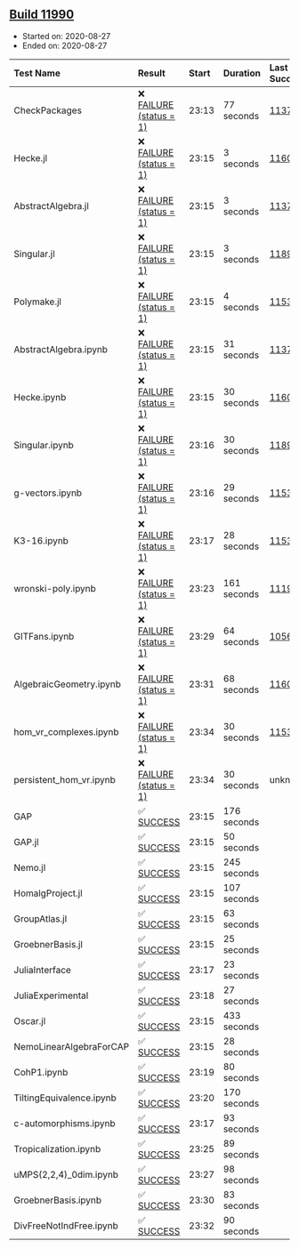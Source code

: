 ## [Build 11990](https://oscarci.mathematik.uni-kl.de/job/oscar/11990/)

* Started on: 2020-08-27
* Ended on: 2020-08-27

| Test Name    | Result | Start | Duration | Last Success | First Failure |
|:-------------|:-------|:------|:---------|:-------------|:--------------|
| CheckPackages | ❌ [FAILURE (status = 1)](https://oscarci.mathematik.uni-kl.de/job/oscar/11990/artifact/logs/build-11990/CheckPackages.log) | 23:13 | 77 seconds | [11376](https://oscarci.mathematik.uni-kl.de/job/oscar/11376/) | [11377](https://oscarci.mathematik.uni-kl.de/job/oscar/11377/) |
| Hecke.jl | ❌ [FAILURE (status = 1)](https://oscarci.mathematik.uni-kl.de/job/oscar/11990/artifact/logs/build-11990/Hecke.jl.log) | 23:15 | 3 seconds | [11602](https://oscarci.mathematik.uni-kl.de/job/oscar/11602/) | [11603](https://oscarci.mathematik.uni-kl.de/job/oscar/11603/) |
| AbstractAlgebra.jl | ❌ [FAILURE (status = 1)](https://oscarci.mathematik.uni-kl.de/job/oscar/11990/artifact/logs/build-11990/AbstractAlgebra.jl.log) | 23:15 | 3 seconds | [11376](https://oscarci.mathematik.uni-kl.de/job/oscar/11376/) | [11377](https://oscarci.mathematik.uni-kl.de/job/oscar/11377/) |
| Singular.jl | ❌ [FAILURE (status = 1)](https://oscarci.mathematik.uni-kl.de/job/oscar/11990/artifact/logs/build-11990/Singular.jl.log) | 23:15 | 3 seconds | [11893](https://oscarci.mathematik.uni-kl.de/job/oscar/11893/) | [11894](https://oscarci.mathematik.uni-kl.de/job/oscar/11894/) |
| Polymake.jl | ❌ [FAILURE (status = 1)](https://oscarci.mathematik.uni-kl.de/job/oscar/11990/artifact/logs/build-11990/Polymake.jl.log) | 23:15 | 4 seconds | [11532](https://oscarci.mathematik.uni-kl.de/job/oscar/11532/) | [11533](https://oscarci.mathematik.uni-kl.de/job/oscar/11533/) |
| AbstractAlgebra.ipynb | ❌ [FAILURE (status = 1)](https://oscarci.mathematik.uni-kl.de/job/oscar/11990/artifact/logs/build-11990/AbstractAlgebra.ipynb.log) | 23:15 | 31 seconds | [11376](https://oscarci.mathematik.uni-kl.de/job/oscar/11376/) | [11377](https://oscarci.mathematik.uni-kl.de/job/oscar/11377/) |
| Hecke.ipynb | ❌ [FAILURE (status = 1)](https://oscarci.mathematik.uni-kl.de/job/oscar/11990/artifact/logs/build-11990/Hecke.ipynb.log) | 23:15 | 30 seconds | [11602](https://oscarci.mathematik.uni-kl.de/job/oscar/11602/) | [11603](https://oscarci.mathematik.uni-kl.de/job/oscar/11603/) |
| Singular.ipynb | ❌ [FAILURE (status = 1)](https://oscarci.mathematik.uni-kl.de/job/oscar/11990/artifact/logs/build-11990/Singular.ipynb.log) | 23:16 | 30 seconds | [11893](https://oscarci.mathematik.uni-kl.de/job/oscar/11893/) | [11894](https://oscarci.mathematik.uni-kl.de/job/oscar/11894/) |
| g-vectors.ipynb | ❌ [FAILURE (status = 1)](https://oscarci.mathematik.uni-kl.de/job/oscar/11990/artifact/logs/build-11990/g-vectors.ipynb.log) | 23:16 | 29 seconds | [11532](https://oscarci.mathematik.uni-kl.de/job/oscar/11532/) | [11533](https://oscarci.mathematik.uni-kl.de/job/oscar/11533/) |
| K3-16.ipynb | ❌ [FAILURE (status = 1)](https://oscarci.mathematik.uni-kl.de/job/oscar/11990/artifact/logs/build-11990/K3-16.ipynb.log) | 23:17 | 28 seconds | [11532](https://oscarci.mathematik.uni-kl.de/job/oscar/11532/) | [11533](https://oscarci.mathematik.uni-kl.de/job/oscar/11533/) |
| wronski-poly.ipynb | ❌ [FAILURE (status = 1)](https://oscarci.mathematik.uni-kl.de/job/oscar/11990/artifact/logs/build-11990/wronski-poly.ipynb.log) | 23:23 | 161 seconds | [11192](https://oscarci.mathematik.uni-kl.de/job/oscar/11192/) | [11193](https://oscarci.mathematik.uni-kl.de/job/oscar/11193/) |
| GITFans.ipynb | ❌ [FAILURE (status = 1)](https://oscarci.mathematik.uni-kl.de/job/oscar/11990/artifact/logs/build-11990/GITFans.ipynb.log) | 23:29 | 64 seconds | [10566](https://oscarci.mathematik.uni-kl.de/job/oscar/10566/) | [10567](https://oscarci.mathematik.uni-kl.de/job/oscar/10567/) |
| AlgebraicGeometry.ipynb | ❌ [FAILURE (status = 1)](https://oscarci.mathematik.uni-kl.de/job/oscar/11990/artifact/logs/build-11990/AlgebraicGeometry.ipynb.log) | 23:31 | 68 seconds | [11602](https://oscarci.mathematik.uni-kl.de/job/oscar/11602/) | [11603](https://oscarci.mathematik.uni-kl.de/job/oscar/11603/) |
| hom_vr_complexes.ipynb | ❌ [FAILURE (status = 1)](https://oscarci.mathematik.uni-kl.de/job/oscar/11990/artifact/logs/build-11990/hom_vr_complexes.ipynb.log) | 23:34 | 30 seconds | [11532](https://oscarci.mathematik.uni-kl.de/job/oscar/11532/) | [11533](https://oscarci.mathematik.uni-kl.de/job/oscar/11533/) |
| persistent_hom_vr.ipynb | ❌ [FAILURE (status = 1)](https://oscarci.mathematik.uni-kl.de/job/oscar/11990/artifact/logs/build-11990/persistent_hom_vr.ipynb.log) | 23:34 | 30 seconds | unknown | unknown |
| GAP | ✅ [SUCCESS](https://oscarci.mathematik.uni-kl.de/job/oscar/11990/artifact/logs/build-11990/GAP.log) | 23:15 | 176 seconds |  |  |
| GAP.jl | ✅ [SUCCESS](https://oscarci.mathematik.uni-kl.de/job/oscar/11990/artifact/logs/build-11990/GAP.jl.log) | 23:15 | 50 seconds |  |  |
| Nemo.jl | ✅ [SUCCESS](https://oscarci.mathematik.uni-kl.de/job/oscar/11990/artifact/logs/build-11990/Nemo.jl.log) | 23:15 | 245 seconds |  |  |
| HomalgProject.jl | ✅ [SUCCESS](https://oscarci.mathematik.uni-kl.de/job/oscar/11990/artifact/logs/build-11990/HomalgProject.jl.log) | 23:15 | 107 seconds |  |  |
| GroupAtlas.jl | ✅ [SUCCESS](https://oscarci.mathematik.uni-kl.de/job/oscar/11990/artifact/logs/build-11990/GroupAtlas.jl.log) | 23:15 | 63 seconds |  |  |
| GroebnerBasis.jl | ✅ [SUCCESS](https://oscarci.mathematik.uni-kl.de/job/oscar/11990/artifact/logs/build-11990/GroebnerBasis.jl.log) | 23:15 | 25 seconds |  |  |
| JuliaInterface | ✅ [SUCCESS](https://oscarci.mathematik.uni-kl.de/job/oscar/11990/artifact/logs/build-11990/JuliaInterface.log) | 23:17 | 23 seconds |  |  |
| JuliaExperimental | ✅ [SUCCESS](https://oscarci.mathematik.uni-kl.de/job/oscar/11990/artifact/logs/build-11990/JuliaExperimental.log) | 23:18 | 27 seconds |  |  |
| Oscar.jl | ✅ [SUCCESS](https://oscarci.mathematik.uni-kl.de/job/oscar/11990/artifact/logs/build-11990/Oscar.jl.log) | 23:15 | 433 seconds |  |  |
| NemoLinearAlgebraForCAP | ✅ [SUCCESS](https://oscarci.mathematik.uni-kl.de/job/oscar/11990/artifact/logs/build-11990/NemoLinearAlgebraForCAP.log) | 23:15 | 28 seconds |  |  |
| CohP1.ipynb | ✅ [SUCCESS](https://oscarci.mathematik.uni-kl.de/job/oscar/11990/artifact/logs/build-11990/CohP1.ipynb.log) | 23:19 | 80 seconds |  |  |
| TiltingEquivalence.ipynb | ✅ [SUCCESS](https://oscarci.mathematik.uni-kl.de/job/oscar/11990/artifact/logs/build-11990/TiltingEquivalence.ipynb.log) | 23:20 | 170 seconds |  |  |
| c-automorphisms.ipynb | ✅ [SUCCESS](https://oscarci.mathematik.uni-kl.de/job/oscar/11990/artifact/logs/build-11990/c-automorphisms.ipynb.log) | 23:17 | 93 seconds |  |  |
| Tropicalization.ipynb | ✅ [SUCCESS](https://oscarci.mathematik.uni-kl.de/job/oscar/11990/artifact/logs/build-11990/Tropicalization.ipynb.log) | 23:25 | 89 seconds |  |  |
| uMPS(2,2,4)_0dim.ipynb | ✅ [SUCCESS](https://oscarci.mathematik.uni-kl.de/job/oscar/11990/artifact/logs/build-11990/uMPS-2-2-4-_0dim.ipynb.log) | 23:27 | 98 seconds |  |  |
| GroebnerBasis.ipynb | ✅ [SUCCESS](https://oscarci.mathematik.uni-kl.de/job/oscar/11990/artifact/logs/build-11990/GroebnerBasis.ipynb.log) | 23:30 | 83 seconds |  |  |
| DivFreeNotIndFree.ipynb | ✅ [SUCCESS](https://oscarci.mathematik.uni-kl.de/job/oscar/11990/artifact/logs/build-11990/DivFreeNotIndFree.ipynb.log) | 23:32 | 90 seconds |  |  |
